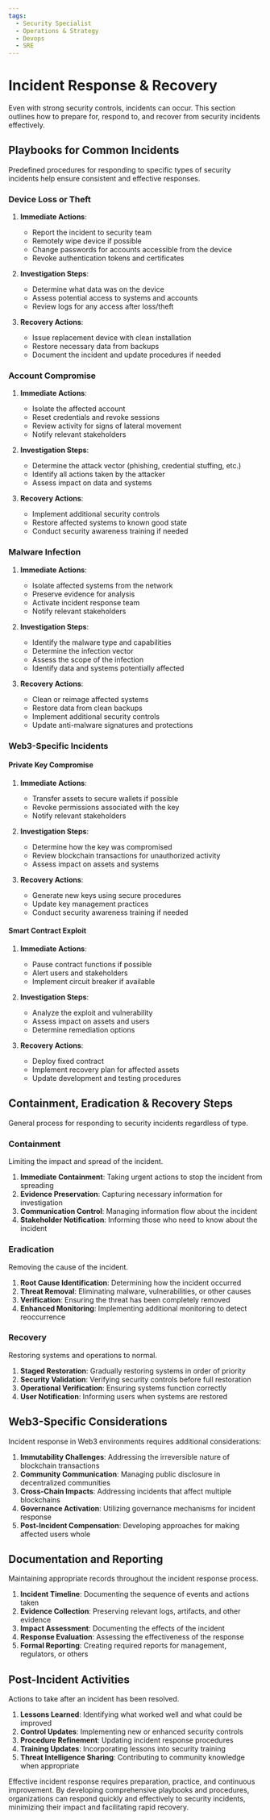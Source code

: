 ```yaml
---
tags:
  - Security Specialist
  - Operations & Strategy
  - Devops
  - SRE
---
```


# Incident Response & Recovery

Even with strong security controls, incidents can occur. This section outlines how to prepare for, respond to, and recover from security incidents effectively.

## Playbooks for Common Incidents

Predefined procedures for responding to specific types of security incidents help ensure consistent and effective responses.

### Device Loss or Theft

1. **Immediate Actions**:
   - Report the incident to security team
   - Remotely wipe device if possible
   - Change passwords for accounts accessible from the device
   - Revoke authentication tokens and certificates

2. **Investigation Steps**:
   - Determine what data was on the device
   - Assess potential access to systems and accounts
   - Review logs for any access after loss/theft

3. **Recovery Actions**:
   - Issue replacement device with clean installation
   - Restore necessary data from backups
   - Document the incident and update procedures if needed

### Account Compromise

1. **Immediate Actions**:
   - Isolate the affected account
   - Reset credentials and revoke sessions
   - Review activity for signs of lateral movement
   - Notify relevant stakeholders

2. **Investigation Steps**:
   - Determine the attack vector (phishing, credential stuffing, etc.)
   - Identify all actions taken by the attacker
   - Assess impact on data and systems

3. **Recovery Actions**:
   - Implement additional security controls
   - Restore affected systems to known good state
   - Conduct security awareness training if needed

### Malware Infection

1. **Immediate Actions**:
   - Isolate affected systems from the network
   - Preserve evidence for analysis
   - Activate incident response team
   - Notify relevant stakeholders

2. **Investigation Steps**:
   - Identify the malware type and capabilities
   - Determine the infection vector
   - Assess the scope of the infection
   - Identify data and systems potentially affected

3. **Recovery Actions**:
   - Clean or reimage affected systems
   - Restore data from clean backups
   - Implement additional security controls
   - Update anti-malware signatures and protections

### Web3-Specific Incidents

#### Private Key Compromise

1. **Immediate Actions**:
   - Transfer assets to secure wallets if possible
   - Revoke permissions associated with the key
   - Notify relevant stakeholders

2. **Investigation Steps**:
   - Determine how the key was compromised
   - Review blockchain transactions for unauthorized activity
   - Assess impact on assets and systems

3. **Recovery Actions**:
   - Generate new keys using secure procedures
   - Update key management practices
   - Conduct security awareness training if needed

#### Smart Contract Exploit

1. **Immediate Actions**:
   - Pause contract functions if possible
   - Alert users and stakeholders
   - Implement circuit breaker if available

2. **Investigation Steps**:
   - Analyze the exploit and vulnerability
   - Assess impact on assets and users
   - Determine remediation options

3. **Recovery Actions**:
   - Deploy fixed contract
   - Implement recovery plan for affected assets
   - Update development and testing procedures

## Containment, Eradication & Recovery Steps

General process for responding to security incidents regardless of type.

### Containment

Limiting the impact and spread of the incident.

1. **Immediate Containment**: Taking urgent actions to stop the incident from spreading
2. **Evidence Preservation**: Capturing necessary information for investigation
3. **Communication Control**: Managing information flow about the incident
4. **Stakeholder Notification**: Informing those who need to know about the incident

### Eradication

Removing the cause of the incident.

1. **Root Cause Identification**: Determining how the incident occurred
2. **Threat Removal**: Eliminating malware, vulnerabilities, or other causes
3. **Verification**: Ensuring the threat has been completely removed
4. **Enhanced Monitoring**: Implementing additional monitoring to detect reoccurrence

### Recovery

Restoring systems and operations to normal.

1. **Staged Restoration**: Gradually restoring systems in order of priority
2. **Security Validation**: Verifying security controls before full restoration
3. **Operational Verification**: Ensuring systems function correctly
4. **User Notification**: Informing users when systems are restored

## Web3-Specific Considerations

Incident response in Web3 environments requires additional considerations:

1. **Immutability Challenges**: Addressing the irreversible nature of blockchain transactions
2. **Community Communication**: Managing public disclosure in decentralized communities
3. **Cross-Chain Impacts**: Addressing incidents that affect multiple blockchains
4. **Governance Activation**: Utilizing governance mechanisms for incident response
5. **Post-Incident Compensation**: Developing approaches for making affected users whole

## Documentation and Reporting

Maintaining appropriate records throughout the incident response process.

1. **Incident Timeline**: Documenting the sequence of events and actions taken
2. **Evidence Collection**: Preserving relevant logs, artifacts, and other evidence
3. **Impact Assessment**: Documenting the effects of the incident
4. **Response Evaluation**: Assessing the effectiveness of the response
5. **Formal Reporting**: Creating required reports for management, regulators, or others

## Post-Incident Activities

Actions to take after an incident has been resolved.

1. **Lessons Learned**: Identifying what worked well and what could be improved
2. **Control Updates**: Implementing new or enhanced security controls
3. **Procedure Refinement**: Updating incident response procedures
4. **Training Updates**: Incorporating lessons into security training
5. **Threat Intelligence Sharing**: Contributing to community knowledge when appropriate

Effective incident response requires preparation, practice, and continuous improvement. By developing comprehensive playbooks and procedures, organizations can respond quickly and effectively to security incidents, minimizing their impact and facilitating rapid recovery.
